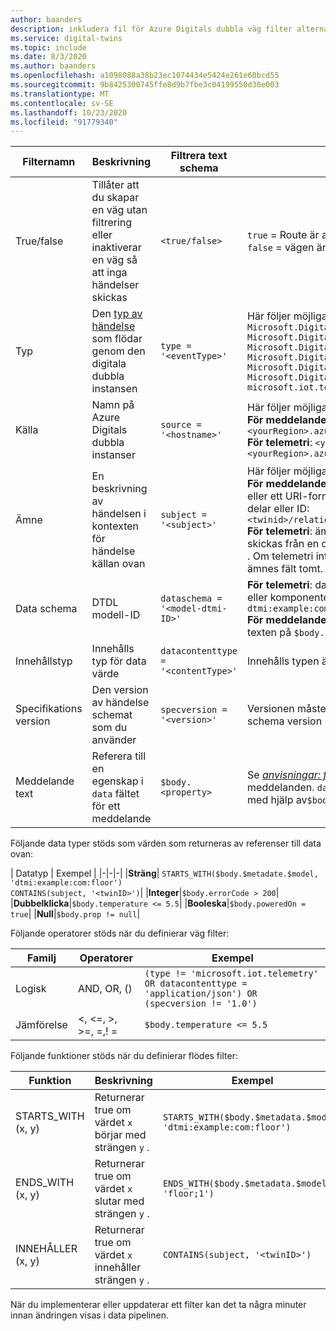 ```yaml
---
author: baanders
description: inkludera fil för Azure Digitals dubbla väg filter alternativ
ms.service: digital-twins
ms.topic: include
ms.date: 8/3/2020
ms.author: baanders
ms.openlocfilehash: a1098088a38b23ec1074434e5424e261e60bcd55
ms.sourcegitcommit: 9b8425300745ffe8d9b7fbe3c04199550d30e003
ms.translationtype: MT
ms.contentlocale: sv-SE
ms.lasthandoff: 10/23/2020
ms.locfileid: "91779340"
---
```

| Filternamn | Beskrivning | Filtrera text schema | Värden som stöds | 
| --- | --- | --- | --- |
| True/false | Tillåter att du skapar en väg utan filtrering eller inaktiverar en väg så att inga händelser skickas | `<true/false>` | `true` = Route är aktiverat utan filtrering <br> `false` = vägen är inaktive rad |
| Typ | Den [typ av händelse](../articles/digital-twins/concepts-route-events.md#types-of-event-messages) som flödar genom den digitala dubbla instansen | `type = '<eventType>'` | Här följer möjliga värden för händelse typ: <br>`Microsoft.DigitalTwins.Twin.Create` <br> `Microsoft.DigitalTwins.Twin.Delete` <br> `Microsoft.DigitalTwins.Twin.Update`<br>`Microsoft.DigitalTwins.Relationship.Create`<br>`Microsoft.DigitalTwins.Relationship.Update`<br> `Microsoft.DigitalTwins.Relationship.Delete` <br> `microsoft.iot.telemetry`  |
| Källa | Namn på Azure Digitals dubbla instanser | `source = '<hostname>'`| Här följer möjliga värden för värdnamn: <br> **För meddelanden**: `<yourDigitalTwinInstance>.<yourRegion>.azuredigitaltwins.net` <br> **För telemetri**: `<yourDigitalTwinInstance>.<yourRegion>.azuredigitaltwins.net/digitaltwins/<twinId>`|
| Ämne | En beskrivning av händelsen i kontexten för händelse källan ovan | `subject = '<subject>'` | Här följer möjliga ämnes värden: <br>**För meddelanden**: ämnet är `<twinid>` <br> eller ett URI-format för ämnen som identifieras unikt av flera delar eller ID:<br>`<twinid>/relationships/<relationshipid>`<br> **För telemetri**: ämnet är komponent Sök vägen (om telemetri skickas från en dubbel komponent), till exempel `comp1.comp2` . Om telemetri inte genereras från en komponent är dess ämnes fält tomt. |
| Data schema | DTDL modell-ID | `dataschema = '<model-dtmi-ID>'` | **För telemetri**: dataschemat är modell-ID: t för den dubbla eller komponenten som utvärderar Telemetrin. Till exempel `dtmi:example:com:floor4;2` <br>**För meddelanden**: data schema kan nås i meddelande texten på `$body.$metadata.$model`|
| Innehållstyp | Innehålls typ för data värde | `datacontenttype = '<contentType>'` | Innehålls typen är `application/json` |
| Specifikations version | Den version av händelse schemat som du använder | `specversion = '<version>'` | Versionen måste vara `1.0` . Detta anger CloudEvents-schema version 1,0 |
| Meddelande text | Referera till en egenskap i `data` fältet för ett meddelande | `$body.<property>` | Se [*anvisningar: förstå händelse data*](https://docs.microsoft.com/azure/digital-twins/how-to-interpret-event-data) för exempel på meddelanden. `data`Du kan referera till en egenskap i fältet med hjälp av`$body`

Följande data typer stöds som värden som returneras av referenser till data ovan:

| Datatyp | Exempel |
|-|-|-|
|**Sträng**| `STARTS_WITH($body.$metadate.$model, 'dtmi:example:com:floor')` <br> `CONTAINS(subject, '<twinID>')`|
|**Integer**|`$body.errorCode > 200`|
|**Dubbelklicka**|`$body.temperature <= 5.5`|
|**Booleska**|`$body.poweredOn = true`|
|**Null**|`$body.prop != null`|

Följande operatorer stöds när du definierar väg filter:

|Familj|Operatorer|Exempel|
|-|-|-|
|Logisk|AND, OR, ()|`(type != 'microsoft.iot.telemetry' OR datacontenttype = 'application/json') OR (specversion != '1.0')`|
|Jämförelse|<, <=, >, >=, =,! =|`$body.temperature <= 5.5`

Följande funktioner stöds när du definierar flödes filter:

|Funktion|Beskrivning|Exempel|
|--|--|--|
|STARTS_WITH (x, y)|Returnerar true om värdet `x` börjar med strängen `y` .|`STARTS_WITH($body.$metadata.$model, 'dtmi:example:com:floor')`|
|ENDS_WITH (x, y) | Returnerar true om värdet `x` slutar med strängen `y` .|`ENDS_WITH($body.$metadata.$model, 'floor;1')`|
|INNEHÅLLER (x, y)| Returnerar true om värdet `x` innehåller strängen `y` .|`CONTAINS(subject, '<twinID>')`|

När du implementerar eller uppdaterar ett filter kan det ta några minuter innan ändringen visas i data pipelinen.
